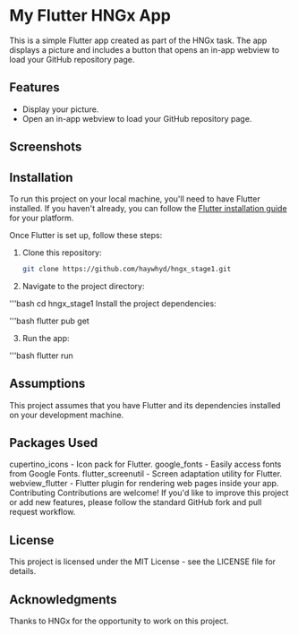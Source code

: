 # My Flutter HNGx App

This is a simple Flutter app created as part of the HNGx task. The app displays a picture and includes a button that opens an in-app webview to load your GitHub repository page.

## Features

- Display your picture.
- Open an in-app webview to load your GitHub repository page.

## Screenshots



## Installation

To run this project on your local machine, you'll need to have Flutter installed. If you haven't already, you can follow the [Flutter installation guide](https://flutter.dev/docs/get-started/install) for your platform.

Once Flutter is set up, follow these steps:

1. Clone this repository:

   ```bash
   git clone https://github.com/haywhyd/hngx_stage1.git
2. Navigate to the project directory:

'''bash
cd hngx_stage1
Install the project dependencies:

'''bash
flutter pub get

3. Run the app:

'''bash
flutter run

## Assumptions
This project assumes that you have Flutter and its dependencies installed on your development machine.

## Packages Used
cupertino_icons - Icon pack for Flutter.
google_fonts - Easily access fonts from Google Fonts.
flutter_screenutil - Screen adaptation utility for Flutter.
webview_flutter - Flutter plugin for rendering web pages inside your app.
Contributing
Contributions are welcome! If you'd like to improve this project or add new features, please follow the standard GitHub fork and pull request workflow.

## License
This project is licensed under the MIT License - see the LICENSE file for details.

## Acknowledgments
Thanks to HNGx for the opportunity to work on this project.
